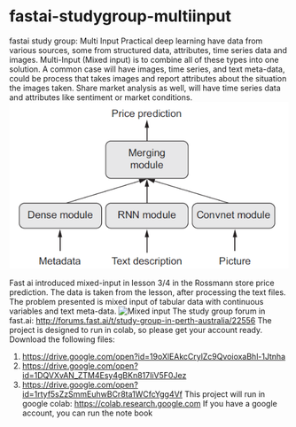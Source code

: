 # fastai-studygroup-multiinput
fastai study group: Multi Input
Practical deep learning have data from various sources, some from structured data, attributes, time series data and images. Multi-Input (Mixed input) is to combine all of these types into one solution. 
A common case will have images, time series, and text meta-data, could be process that takes images and report attributes about the situation the images taken. Share market analysis as well, will have time series data and attributes like 
sentiment or market conditions.
![multiinput](./img/multi-input.png)

Fast ai introduced mixed-input in lesson 3/4 in the Rossmann store price prediction. The data is taken from the lesson, after processing the text files. The problem presented is mixed input of tabular data with continuous variables
and text meta-data. 
![Mixed input](http://forums.fast.ai/uploads/default/original/2X/c/c6d9a4760fd55ab5bfecbae47581b50582f91c31.png)
The study group forum in fast.ai: http://forums.fast.ai/t/study-group-in-perth-australia/22556
The project is designed to run in colab, so please get your account ready.
Download the following files:
1. https://drive.google.com/open?id=19oXlEAkcCrylZc9QvoioxaBhl-1Jtnha
2. https://drive.google.com/open?id=1DQVXvAN_ZTM4Esy4gBKn817IiV5F0Jez
3. https://drive.google.com/open?id=1rtyf5sZzSmmEuhwBCr8ta1WCfcYgg4Vf
This project will run in google colab: https://colab.research.google.com
If you have a google account, you can run the note book

